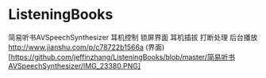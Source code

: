 # ListeningBooks
简易听书AVSpeechSynthesizer 耳机控制 锁屏界面 耳机插拔  打断处理 后台播放
http://www.jianshu.com/p/c78722b1566a
(界面)[https://github.com/jeffinzhang/ListeningBooks/blob/master/简易听书AVSpeechSynthesizer/IMG_23380.PNG]
